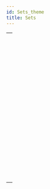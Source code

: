 ```yaml
---
id: Sets_theme
title: Sets
---
```



||
|---|
|[<!-- INCLUDE #_command_.ADD TO SET.Syntax -->](../../commands-legacy/add-to-set.md)<br/>|
|[<!-- INCLUDE #_command_.CLEAR SET.Syntax -->](../../commands-legacy/clear-set.md)<br/>|
|[<!-- INCLUDE #_command_.COPY SET.Syntax -->](../../commands-legacy/copy-set.md)<br/>|
|[<!-- INCLUDE #_command_.CREATE EMPTY SET.Syntax -->](../../commands-legacy/create-empty-set.md)<br/>|
|[<!-- INCLUDE #_command_.CREATE SET.Syntax -->](../../commands-legacy/create-set.md)<br/>|
|[<!-- INCLUDE #_command_.CREATE SET FROM ARRAY.Syntax -->](../../commands-legacy/create-set-from-array.md)<br/>|
|[<!-- INCLUDE #_command_.DIFFERENCE.Syntax -->](../../commands-legacy/difference.md)<br/>|
|[<!-- INCLUDE #_command_.INTERSECTION.Syntax -->](../../commands-legacy/intersection.md)<br/>|
|[<!-- INCLUDE #_command_.Is in set.Syntax -->](../../commands-legacy/is-in-set.md)<br/>|
|[<!-- INCLUDE #_command_.LOAD SET.Syntax -->](../../commands-legacy/load-set.md)<br/>|
|[<!-- INCLUDE #_command_.Records in set.Syntax -->](../../commands-legacy/records-in-set.md)<br/>|
|[<!-- INCLUDE #_command_.REMOVE FROM SET.Syntax -->](../../commands-legacy/remove-from-set.md)<br/>|
|[<!-- INCLUDE #_command_.SAVE SET.Syntax -->](../../commands-legacy/save-set.md)<br/>|
|[<!-- INCLUDE #_command_.UNION.Syntax -->](../../commands-legacy/union.md)<br/>|
|[<!-- INCLUDE #_command_.USE SET.Syntax -->](../../commands-legacy/use-set.md)<br/>|
